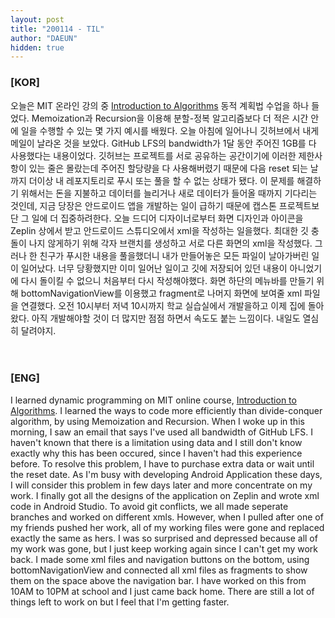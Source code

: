 ```yaml
---
layout: post
title: "200114 - TIL"
author: "DAEUN"
hidden: true
---
```


### [KOR]
오늘은 MIT 온라인 강의 중 [Introduction to Algorithms](https://ocw.mit.edu/courses/electrical-engineering-and-computer-science/6-006-introduction-to-algorithms-fall-2011/lecture-videos/lecture-19-dynamic-programming-i-fibonacci-shortest-paths/) 동적 계획법 수업을 하나 들었다. Memoization과 Recursion을 이용해 분할-정복 알고리즘보다 더 적은 시간 안에 일을 수행할 수 있는 몇 가지 예시를 배웠다. 오늘 아침에 일어나니 깃허브에서 내게 메일이 날라온 것을 보았다. GitHub LFS의 bandwidth가 1달 동안 주어진 1GB를 다 사용했다는 내용이었다. 깃허브는 프로젝트를 서로 공유하는 공간이기에 이러한 제한사항이 있는 줄은 몰랐는데 주어진 할당량을 다 사용해버렸기 때문에 다음 reset 되는 날까지 더이상 내 레포지토리로 푸시 또는 풀을 할 수 없는 상태가 됐다. 이 문제를 해결하기 위해서는 돈을 지불하고 데이터를 늘리거나 새로 데이터가 들어올 때까지 기다리는 것인데, 지금 당장은 안드로이드 앱을 개발하는 일이 급하기 때문에 캡스톤 프로젝트보단 그 일에 더 집중하려한다. 오늘 드디어 디자이너로부터 화면 디자인과 아이콘을 Zeplin 상에서 받고 안드로이드 스튜디오에서 xml을 작성하는 일을했다. 최대한 깃 충돌이 나지 않게하기 위해 각자 브랜치를 생성하고 서로 다른 화면의 xml을 작성했다. 그러나 한 친구가 푸시한 내용을 풀을했더니 내가 만들어놓은 모든 파일이 날아가버린 일이 일어났다. 너무 당황했지만 이미 일어난 일이고 깃에 저장되어 있던 내용이 아니었기에 다시 돌이킬 수 없으니 처음부터 다시 작성해야했다. 화면 하단의 메뉴바를 만들기 위해 bottomNavigationView를 이용했고 fragment로 나머지 화면에 보여줄 xml 파일을 연결했다. 오전 10시부터 저녁 10시까지 학교 실습실에서 개발을하고 이제 집에 돌아왔다. 아직 개발해야할 것이 더 많지만 점점 하면서 속도도 붙는 느낌이다. 내일도 열심히 달려야지.
<br><br><br>
### [ENG]
I learned dynamic programming on MIT online course, [Introduction to Algorithms](https://ocw.mit.edu/courses/electrical-engineering-and-computer-science/6-006-introduction-to-algorithms-fall-2011/lecture-videos/lecture-19-dynamic-programming-i-fibonacci-shortest-paths/). I learned the ways to code more efficiently than divide-conquer algorithm, by using Memoization and Recursion. When I woke up in this morning, I saw an email that says I've used all bandwidth of GitHub LFS. I haven't known that there is a limitation using data and I still don't know exactly why this has been occured, since I haven't had this experience before. To resolve this problem, I have to purchase extra data or wait until the reset date. As I'm busy with developing Android Application these days, I will consider this problem in few days later and more concentrate on my work. I finally got all the designs of the application on Zeplin and wrote xml code in Android Studio. To avoid git conflicts, we all made seperate branches and worked on different xmls. However, when I pulled after one of my friends pushed her work, all of my working files were gone and replaced exactly the same as hers. I was so surprised and depressed because all of my work was gone, but I just keep working again since I can't get my work back. I made some xml files and navigation buttons on the bottom, using bottomNavigationView and connected all xml files as fragments to show them on the space above the navigation bar. I have worked on this from 10AM to 10PM at school and I just came back home. There are still a lot of things left to work on but I feel that I'm getting faster.